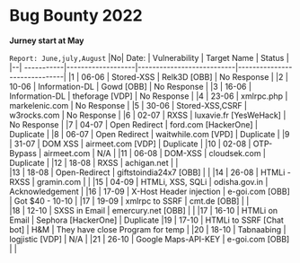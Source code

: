 #   Bug Bounty 2022

**Jurney start at May**

`Report: June,july,August`
|No|    Date: 	|	 Vulnerability 		|		 Target Name  	    	|	     	Status                |
|--| -----------|-------------------|---------------------------|------------------------------|
|1 |  06-06   |    Stored-XSS			  |			Relk3D	[OBB]        	|	      No Response            |
|2 |  10-06	  |    Information-DL	| 			Gowd		[OBB]     	   |   	   	No Response           |
|3 |  16-06	  |   Information-DL		| 		  theforage	[VDP] 	   |          No Response          |
|4 |  23-06   |  xmlrpc.php 			   | 		markelenic.com 		     | 	    	No Response             |
|5 |  30-06 	 |   Stored-XSS,CSRF	| 		w3rocks.com 		       | 		       No Response          |
|6 |  02-07   |   RXSS  	     			|    luxavie.fr [YesWeHack] |      No Response            |
|7 |  04-07   |  Open Redirect   |    ford.com	[HackerOne]  	|     Duplicate                 |
|8 |  06-07	  | Open Redirect  		| 	waitwhile.com [VPD]	    	| 	  Duplicate               |
|9 |  31-07   |    DOM XSS       |   airmeet.com    [VDP]        |     Duplicate                  |
|10 |  02-08    |    OTP-Bypass    |    airmeet.com              |     N/A                        |
|11 |  06-08    |   DOM-XSS        |    cloudsek.com             | Duplicate                     |
|12 |  18-08   |     RXSS         |     achigan.net              |                                 |  
|13 | 18-08     |     Open-Redirect  |    giftstoindia24x7 [OBB] |                                |
|14 | 26-08   |  HTMLi - RXSS     |    gramin.com                |                                 |
|15 | 04-09   |  HTMLi, XSS, SQLi |    odisha.gov.in            |           Acknowledgement         |
|16 | 17-09   | X-Host Header injection | e-goi.com   [OBB]      |         Got $40 - 10-10        |
|17 | 19-09   | xmlrpc to SSRF    |      cmt.de  [OBB]           |                               |         
|18 | 12-10   | SXSS in Email     |    emercury.net [OBB]        |                                |
|17 | 16-10   | HTMLi on Email    |    Sephora [HackerOne]       |   Duplicate 
|19 | 17-10   | HTMLi to SSRF [Chat bot] |    H&M                | They have close Program for temp |
|20 | 18-10   | Tabnaabing       |    logjistic  [VDP]           |  N/A                            | 
|21 | 26-10   | Google Maps-API-KEY |   e-goi.com [OBB]          |                            |
  
